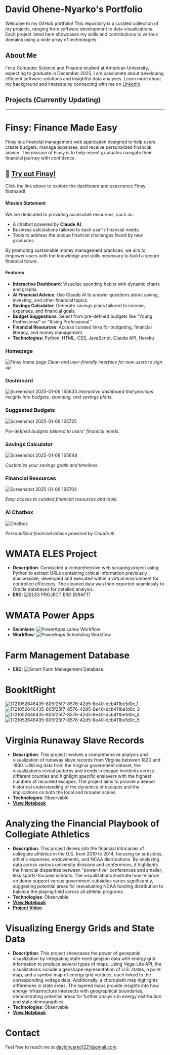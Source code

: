 # David Ohene-Nyarko's Portfolio

Welcome to my GitHub portfolio! This repository is a curated collection of my projects, ranging from software development to data visualizations. Each project listed here showcases my skills and contributions to various domains using a wide array of technologies.

## About Me

I'm a Computer Science and Finance student at American University, expecting to graduate in December 2025. I am passionate about developing efficient software solutions and insightful data analyses. Learn more about my background and interests by connecting with me on [LinkedIn](http://www.linkedin.com/in/david-ohene-nyarko-380007268).

## Projects (Currently Updating)
---

# Finsy: Finance Made Easy

Finsy is a financial management web application designed to help users create budgets, manage expenses, and receive personalized financial advice. The mission of Finsy is to help recent graduates navigate their financial journey with confidence.

## 🌟 **[Try out Finsy!](https://finsydashboard-80d48d763581.herokuapp.com/)**  
Click the link above to explore the dashboard and experience Finsy firsthand!

#### Mission Statement
We are dedicated to providing accessible resources, such as:
- A chatbot powered by **Claude AI**.
- Business calculations tailored to each user's financial needs.
- Tools to address the unique financial challenges faced by new graduates.

By promoting sustainable money management practices, we aim to empower users with the knowledge and skills necessary to build a secure financial future.

#### Features
- **Interactive Dashboard**: Visualize spending habits with dynamic charts and graphs.
- **AI Financial Advice**: Use Claude AI to answer questions about saving, investing, and other financial topics.
- **Savings Calculator**: Generate savings plans tailored to income, expenses, and financial goals.
- **Budget Suggestions**: Select from pre-defined budgets like "Young Professional" or "Rising Professional."
- **Financial Resources**: Access curated links for budgeting, financial literacy, and money management.
- **Technologies:**  Python, HTML, CSS, JavaScript,  Claude API,  Heroku    

### Homepage
![Finsy home page](https://github.com/user-attachments/assets/18249994-d66b-4ae3-a9c0-bfa08e9ddde9)
*Clean and user-friendly interface for new users to sign up.*

### Dashboard
![Screenshot 2025-01-06 165633](https://github.com/user-attachments/assets/4624238d-6c35-47bf-a327-a98ec323fd5b)
*Interactive dashboard that provides insights into budgets, spending, and savings plans.*

### Suggested Budgets
![Screenshot 2025-01-06 165725](https://github.com/user-attachments/assets/5c8eadc8-8bd8-47e0-a829-2623db8caf67)

*Pre-defined budgets tailored to users’ financial needs.*

### Savings Calculator
![Screenshot 2025-01-06 165648](https://github.com/user-attachments/assets/e412323a-4936-481c-981d-5eead0593bed)

*Customize your savings goals and timelines.*

### Financial Resources
![Screenshot 2025-01-06 165704](https://github.com/user-attachments/assets/806008ce-1844-41e8-935a-06aea2ec743b)

*Easy access to curated financial resources and tools.*

### AI Chatbox
![Chatbox](https://github.com/user-attachments/assets/8c088eb1-de7c-4e87-9af0-51d817b23c2c)

*Personalized financial advice powered by Claude AI.*

# WMATA ELES Project
- **Description**: Conducted a comprehensive web scraping project using Python to extract URLs containing critical information
previously inaccessible, developed and executed within a virtual environment for controlled efficiency. The cleaned
data was then exported seamlessly to Oracle databases for detailed analysis.
- **ERD**:
![ELES PROJECT ERD (DRAFT)](https://github.com/user-attachments/assets/2afbf76e-ac7c-4207-ac62-bf0cc804a1a7)

# WMATA Power Apps
- **Swimlane**:
![PowerApps Lanes Workflow](https://github.com/user-attachments/assets/fc2cc15d-7927-43e6-bd04-778f65c764f6)
- **Workflow**:
![PowerApps Scheduling Workflow](https://github.com/user-attachments/assets/90e5d849-081c-4d37-aa1f-852a4028c260)

# Farm Management Database
- **ERD**:
![Smart Farm Management Database ](https://github.com/user-attachments/assets/817a91ba-717f-4209-919e-b199ecf0454a)

# BookItRight
![1721052646435-805f25f7-8576-42d5-8e40-dcb411be1d0c_1](https://github.com/user-attachments/assets/ee0be215-12e0-45e1-aed5-52fc6fbb459b)
![1721052646435-805f25f7-8576-42d5-8e40-dcb411be1d0c_2](https://github.com/user-attachments/assets/c2b59400-91cf-4355-8e0e-8ff9ec0038d0)
![1721052646435-805f25f7-8576-42d5-8e40-dcb411be1d0c_4](https://github.com/user-attachments/assets/a38d5b5a-586d-4304-b2f7-cc3a9e51c07b)
![1721052646435-805f25f7-8576-42d5-8e40-dcb411be1d0c_5](https://github.com/user-attachments/assets/c92f5f8f-448d-476f-a25c-607f1d2b3ae5)


# Virginia Runaway Slave Records
- **Description**: This project involves a comprehensive analysis and visualization of runaway slave records from Virginia between 1820 and 1860. Utilizing data from the Virginia government dataset, the visualizations reveal patterns and trends in escape incidents across different counties and highlight specific enslavers with the highest numbers of recorded escapes. The project aims to provide a deeper historical understanding of the dynamics of escapes and the implications on both the local and broader scales.
- **Technologies**: Observable
- **[View Notebook](https://observablehq.com/d/1b70354220e75e32)**

 # Analyzing the Financial Playbook of Collegiate Athletics
- **Description**: This project delves into the financial intricacies of collegiate athletics in the U.S. from 2010 to 2014, focusing on subsidies, athletic expenses, endowments, and NCAA distributions. By analyzing data across various university divisions and conferences, it highlights the financial disparities between "power-five" conferences and smaller, less sports-focused schools. The visualizations illustrate how reliance on donor support versus government subsidies varies significantly, suggesting potential areas for reevaluating NCAA funding distribution to balance the playing field across all athletic programs.
- **Technologies**: Observable
- **[View Notebook](https://observablehq.com/d/cbd73d490244ddb7)**
- **[Project Video](https://www.veed.io/view/318e52e1-a956-4480-84ae-bcb2ee188714?panel=share)**

# Visualizing Energy Grids and State Data
- **Description**: This project showcases the power of geospatial visualization by integrating state-level geojson data with energy grid information to produce several types of maps. Using Vega-Lite API, the visualizations include a geoshape representation of U.S. states, a point map, and a symbol map of energy grid vertices, each linked to the corresponding voltage data. Additionally, a choropleth map highlights differences in state areas. The layered maps provide insights into how energy infrastructure intersects with geographical boundaries, demonstrating potential areas for further analysis in energy distribution and state demographics.
- **Technologies**: Observable
- **[View Notebook](https://observablehq.com/d/9bf00035c53b602a)**

# Contact

Feel free to reach me at [davidnyarko1221@gmail.com](mailto:davidnyarko1221@gmail.com).


